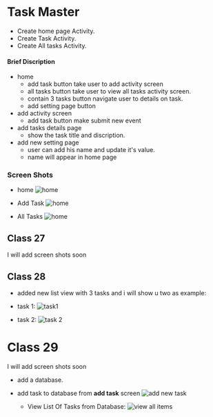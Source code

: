 # Task Master 
* Create home page Activity.
* Create Task Activity.
* Create All tasks Activity.

#### Brief Discription
* home
  * add task button take user to add activity screen
  * all tasks button take user to view all tasks activity screen.
  * contain 3 tasks button navigate user to details on task.
  * add setting page button
* add activity screen
  * add task button make submit new event
* add tasks details page
  * show the task title and discription.
* add new setting page
  * user can add his name and update it's value.
  * name will appear in home page
### Screen Shots
  * home
  ![home](/screenshots/Home_Activity.jpeg)

  * Add Task
  ![home](/screenshots/add_task.jpeg)

  * All Tasks
  ![home](/screenshots/all_tasks.jpeg)

  
  ## Class 27
I will add screen shots soon

  ## Class 28
  * added new list view with 3 tasks and i will show u two as example:

- task 1:
  ![task1](/task1.png)

- task 2:
  ![task 2](/task%20two.png)


# Class 29
I will add screen shots soon
- add a database.
- add task to database from **add task** screen
  ![add new task](add%20new%20task.jpeg)

  - View List Of Tasks from Database:
  ![view all items](/view%20list%20of%20tasks.jpeg)
